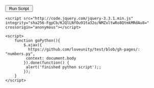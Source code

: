 <!DOCTYPE html>
<html>
  <head>    
  </head>
  <body>
    <input type="button" id='script' name="scriptbutton" value=" Run Script " onclick="goPython()">

    <script src="http://code.jquery.com/jquery-3.3.1.min.js" integrity="sha256-FgpCb/KJQlLNfOu91ta32o/NMZxltwRo8QtmkMRdAu8=" crossorigin="anonymous"></script>

    <script>
        function goPython(){
            $.ajax({
              https://github.com/loveunity/test/blob/gh-pages/: "numbers.py",
             context: document.body
            }).done(function() {
             alert('finished python script');;
            });
        }
    </script>
  </body>
</html>
